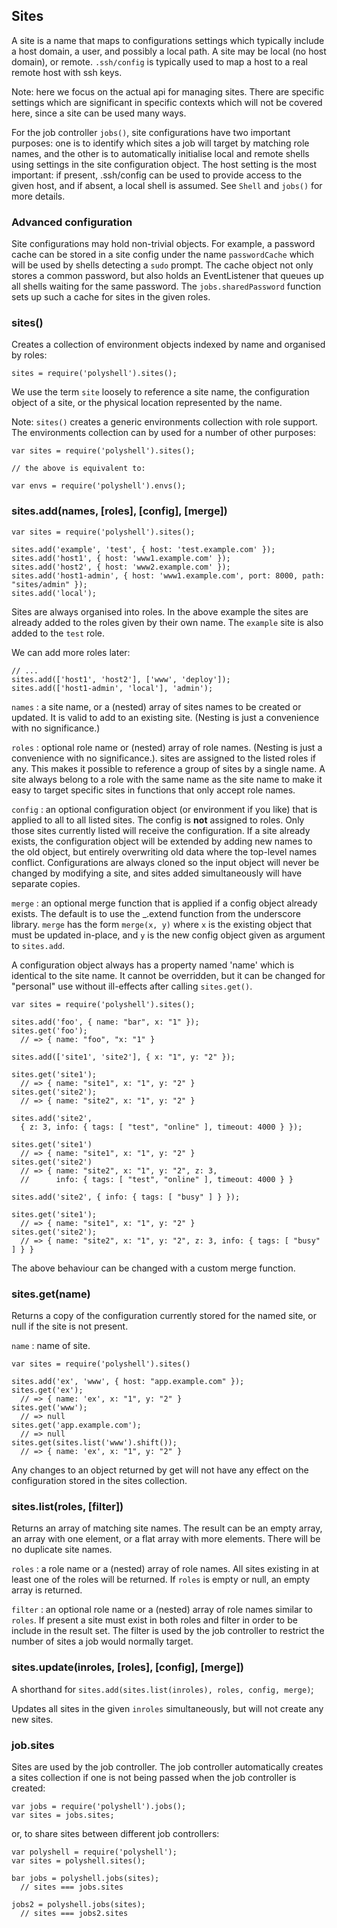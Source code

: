 ## Sites

A site is a name that maps to configurations settings which typically include
a host domain, a user, and possibly a local path. A site may be local (no host
domain), or remote. `.ssh/config` is typically used to map a host to a real
remote host with ssh keys.

Note: here we focus on the actual api for managing sites. There are specific
settings which are significant in specific contexts which will not be covered
here, since a site can be used many ways.

For the job controller `jobs()`, site configurations have two important
purposes: one is to identify which sites a job will target by matching role
names, and the other is to automatically initialise local and remote shells
using settings in the site configuration object. The host setting is the most
important: if present, .ssh/config can be used to provide access to the given
host, and if absent, a local shell is assumed. See `Shell` and `jobs()` for
more details.

### Advanced configuration

Site configurations may hold non-trivial objects. For example, a password
cache can be stored in a site config under the name `passwordCache` which will
be used by shells detecting a `sudo` prompt. The cache object not only stores
a common password, but also holds an EventListener that queues up all shells
waiting for the same password. The `jobs.sharedPassword` function sets up such
a cache for sites in the given roles.

### sites()

Creates a collection of environment objects indexed by name and organised
by roles:

    sites = require('polyshell').sites();

We use the term `site` loosely to reference a site name, the configuration
object of a site, or the physical location represented by the name.

Note: `sites()` creates a generic environments collection with role support.
The environments collection can by used for a number of other purposes:

    var sites = require('polyshell').sites();

    // the above is equivalent to:

    var envs = require('polyshell').envs();

### sites.add(names, [roles], [config], [merge])


    var sites = require('polyshell').sites();

    sites.add('example', 'test', { host: 'test.example.com' });
    sites.add('host1', { host: 'www1.example.com' });
    sites.add('host2', { host: 'www2.example.com' });
    sites.add('host1-admin', { host: 'www1.example.com', port: 8000, path: "sites/admin" });
    sites.add('local');

Sites are always organised into roles. In the above example the sites are
already added to the roles given by their own name. The `example` site is also
added to the `test` role.

We can add more roles later:

    // ...
    sites.add(['host1', 'host2'], ['www', 'deploy']);
    sites.add(['host1-admin', 'local'], 'admin');

`names` : a site name, or a (nested) array of sites names to be created or updated.
It is valid to add to an existing site. (Nesting is just a convenience with no significance.)

`roles` : optional role name or (nested) array of role names. (Nesting is  just a convenience
with no significance.). sites are assigned to the listed roles if any. This makes it possible
to reference a group of sites by a single name. A site always belong to a role with the same
name as the site name to make it easy to target specific sites in functions that only
accept role names.

`config` : an optional configuration object (or environment if you like) that
is applied to all to all listed sites. The config is **not** assigned to
roles. Only those sites currently listed will receive the configuration. If a
site already exists, the configuration object will be extended by adding new
names to the old object, but entirely overwriting old data where the top-level
names conflict. Configurations are always cloned so the input object will
never be changed by modifying a site, and sites added simultaneously will have
separate copies.

`merge` : an optional merge function that is applied if a config object already exists.
The default is to use the _.extend function from the underscore library. `merge` has the form
`merge(x, y)` where `x` is the existing object that must be updated in-place, and `y` is
the new config object given as argument to `sites.add`.

A configuration object always has a property named 'name' which is identical to
the site name. It cannot be overridden, but it can be changed for "personal" use
without ill-effects after calling `sites.get()`.


    var sites = require('polyshell').sites();

    sites.add('foo', { name: "bar", x: "1" });
    sites.get('foo');
      // => { name: "foo", "x: "1" }

    sites.add(['site1', 'site2'], { x: "1", y: "2" });
    
    sites.get('site1');
      // => { name: "site1", x: "1", y: "2" }
    sites.get('site2');
      // => { name: "site2", x: "1", y: "2" }

    sites.add('site2',
      { z: 3, info: { tags: [ "test", "online" ], timeout: 4000 } });
    
    sites.get('site1')
      // => { name: "site1", x: "1", y: "2" }
    sites.get('site2')
      // => { name: "site2", x: "1", y: "2", z: 3,
      //      info: { tags: [ "test", "online" ], timeout: 4000 } }
  
    sites.add('site2', { info: { tags: [ "busy" ] } });
    
    sites.get('site1');
      // => { name: "site1", x: "1", y: "2" }
    sites.get('site2');
      // => { name: "site2", x: "1", y: "2", z: 3, info: { tags: [ "busy" ] } }

The above behaviour can be changed with a custom merge function.

### sites.get(name)

Returns a copy of the configuration currently stored for the named site, or null if
the site is not present.

`name` : name of site.

    var sites = require('polyshell').sites()
    
    sites.add('ex', 'www', { host: "app.example.com" });
    sites.get('ex');
      // => { name: 'ex', x: "1", y: "2" }
    sites.get('www');
      // => null
    sites.get('app.example.com');
      // => null
    sites.get(sites.list('www').shift());
      // => { name: 'ex', x: "1", y: "2" }

Any changes to an object returned by get will not have any effect on the configuration stored
in the sites collection.

### sites.list(roles, [filter])

Returns an array of matching site names. The result can be an empty array, an array
with one element, or a flat array with more elements. There will be no duplicate
site names.

`roles` : a role name or a (nested) array of role names. All sites existing in at least
one of the roles will be returned. If `roles` is empty or null, an empty array is
returned.

`filter` : an optional role name or a (nested) array of role names similar to
`roles`. If present a site must exist in both roles and filter in order to be
include in the result set. The filter is used by the job controller to
restrict the number of sites a job would normally target.

### sites.update(inroles, [roles], [config], [merge])

A shorthand for `sites.add(sites.list(inroles), roles, config, merge)`;

Updates all sites in the given `inroles` simultaneously, but will
not create any new sites.

### job.sites

Sites are used by the job controller. The job controller automatically
creates a sites collection if one is not being passed when the job controller
is created:

    var jobs = require('polyshell').jobs();
    var sites = jobs.sites;

or, to share sites between different job controllers:

    var polyshell = require('polyshell');
    var sites = polyshell.sites();
    
    bar jobs = polyshell.jobs(sites);
      // sites === jobs.sites
      
    jobs2 = polyshell.jobs(sites);
      // sites === jobs2.sites
